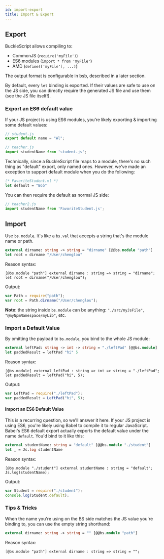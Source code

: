 ```yaml
---
id: import-export
title: Import & Export
---
```


## Export

BuckleScript allows compiling to:

- CommonJS (`require('myFile')`)
- ES6 modules (`import * from 'myFile'`)
- AMD (`define(['myFile'], ...)`)

The output format is configurable in bsb, described in a later section.
<!-- TODO: bsb link -->

By default, every `let` binding is exported. If their values are safe to use on the JS side, you can directly require the generated JS file and use them (see the JS file itself!).

### Export an ES6 default value

If your JS project is using ES6 modules, you're likely exporting & importing some default values:

```js
// student.js
export default name = "Al";
```

```js
// teacher.js
import studentName from 'student.js';
```

Technically, since a BuckleScript file maps to a module, there's no such thing as "default" export, only named ones. However, we've made an exception to support default module when you do the following:

```ocaml
(* FavoriteStudent.ml *)
let default = "Bob"
```

<!-- TODO: playground link on the result -->

You can then require the default as normal JS side:

```js
// teacher2.js
import studentName from 'FavoriteStudent.js';
```

## Import

Use `bs.module`. It's like a `bs.val` that accepts a string that's the module name or path.

```ocaml
external dirname: string -> string = "dirname" [@@bs.module "path"]
let root = dirname "/User/chenglou"
```

Reason syntax:

```reason
[@bs.module "path"] external dirname : string => string = "dirname";
let root = dirname("/User/chenglou");
```

Output:

```js
var Path = require("path");
var root = Path.dirname("/User/chenglou");
```

**Note**: the string inside `bs.module` can be anything: `"./src/myJsFile"`, `"@myNpmNamespace/myLib"`, etc.

### Import a Default Value

By omitting the payload to `bs.module`, you bind to the whole JS module:

```ocaml
external leftPad: string -> int -> string = "./leftPad" [@@bs.module]
let paddedResult = leftPad "hi" 5
```

Reason syntax:

```reason
[@bs.module] external leftPad : string => int => string = "./leftPad";
let paddedResult = leftPad("hi", 5);
```

Output:

```js
var LeftPad = require("./leftPad");
var paddedResult = LeftPad("hi", 5);
```

#### Import an ES6 Default Value

This is a recurring question, so we'll answer it here. If your JS project is using ES6, you're likely using Babel to compile it to regular JavaScript. Babel's ES6 default export actually exports the default value under the name `default`. You'd bind to it like this:

```ocaml
external studentName: string = "default" [@@bs.module "./student"]
let _ = Js.log studentName
```

Reason syntax:

```reason
[@bs.module "./student"] external studentName : string = "default";
Js.log(studentName);
```

Output:

```js
var Student = require("./student");
console.log(Student.default);
```

### Tips & Tricks

When the name you're using on the BS side matches the JS value you're binding to, you can use the empty string shorthand:

```ocaml
external dirname: string -> string = "" [@@bs.module "path"]
```

Reason syntax:

```reason
[@bs.module "path"] external dirname : string => string = "";
```
